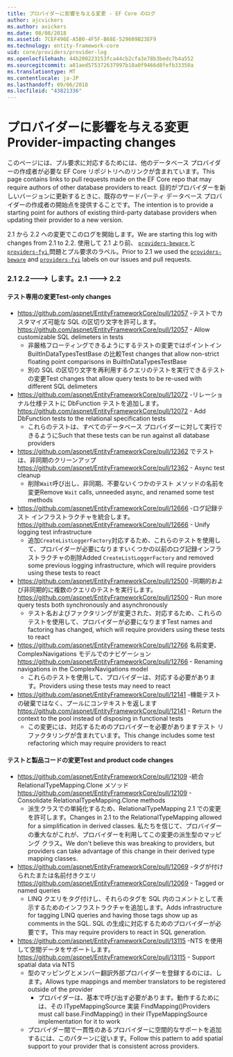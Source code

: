 ```yaml
---
title: プロバイダーに影響を与える変更 - EF Core のログ
author: ajcvickers
ms.author: avickers
ms.date: 08/08/2018
ms.assetid: 7CEF496E-A5B0-4F5F-B68E-529609B23EF9
ms.technology: entity-framework-core
uid: core/providers/provider-log
ms.openlocfilehash: 44b200223153fca44cb2cfa3e78b3bedc7b4a552
ms.sourcegitcommit: a81aed575372637997b18a0f9466d8fefb33350a
ms.translationtype: MT
ms.contentlocale: ja-JP
ms.lasthandoff: 09/06/2018
ms.locfileid: "43821336"
---
```

# <a name="provider-impacting-changes"></a><span data-ttu-id="2cd32-102">プロバイダーに影響を与える変更</span><span class="sxs-lookup"><span data-stu-id="2cd32-102">Provider-impacting changes</span></span>

<span data-ttu-id="2cd32-103">このページには、プル要求に対応するためには、他のデータベース プロバイダーの作成者が必要な EF Core リポジトリへのリンクが含まれています。</span><span class="sxs-lookup"><span data-stu-id="2cd32-103">This page contains links to pull requests made on the EF Core repo that may require authors of other database providers to react.</span></span> <span data-ttu-id="2cd32-104">目的がプロバイダーを新しいバージョンに更新するときに、既存のサードパーティ データベース プロバイダーの作成者の開始点を提供することです。</span><span class="sxs-lookup"><span data-stu-id="2cd32-104">The intention is to provide a starting point for authors of existing third-party database providers when updating their provider to a new version.</span></span>

<span data-ttu-id="2cd32-105">2.1 から 2.2 への変更でこのログを開始します。</span><span class="sxs-lookup"><span data-stu-id="2cd32-105">We are starting this log with changes from 2.1 to 2.2.</span></span> <span data-ttu-id="2cd32-106">使用して 2.1 より前、 [ `providers-beware` ](https://github.com/aspnet/EntityFrameworkCore/labels/providers-beware)と[ `providers-fyi` ](https://github.com/aspnet/EntityFrameworkCore/labels/providers-fyi)問題とプル要求のラベル。</span><span class="sxs-lookup"><span data-stu-id="2cd32-106">Prior to 2.1 we used the [`providers-beware`](https://github.com/aspnet/EntityFrameworkCore/labels/providers-beware) and [`providers-fyi`](https://github.com/aspnet/EntityFrameworkCore/labels/providers-fyi) labels on our issues and pull requests.</span></span>

### <a name="21-----22"></a><span data-ttu-id="2cd32-107">2.1 2.2---> します。</span><span class="sxs-lookup"><span data-stu-id="2cd32-107">2.1 ---> 2.2</span></span>

#### <a name="test-only-changes"></a><span data-ttu-id="2cd32-108">テスト専用の変更</span><span class="sxs-lookup"><span data-stu-id="2cd32-108">Test-only changes</span></span>

* <span data-ttu-id="2cd32-109">https://github.com/aspnet/EntityFrameworkCore/pull/12057 -テストでカスタマイズ可能な SQL の区切り文字を許可します。</span><span class="sxs-lookup"><span data-stu-id="2cd32-109">https://github.com/aspnet/EntityFrameworkCore/pull/12057 - Allow customizable SQL delimeters in tests</span></span>
  * <span data-ttu-id="2cd32-110">非厳格フローティングできるようにするテストの変更ではポイントイン BuiltInDataTypesTestBase の比較</span><span class="sxs-lookup"><span data-stu-id="2cd32-110">Test changes that allow non-strict floating point comparisons in BuiltInDataTypesTestBase</span></span>
  * <span data-ttu-id="2cd32-111">別の SQL の区切り文字を再利用するクエリのテストを実行できるテストの変更</span><span class="sxs-lookup"><span data-stu-id="2cd32-111">Test changes that allow query tests to be re-used with different SQL delimeters</span></span>
* <span data-ttu-id="2cd32-112">https://github.com/aspnet/EntityFrameworkCore/pull/12072 -リレーショナル仕様テストに DbFunction テストを追加します。</span><span class="sxs-lookup"><span data-stu-id="2cd32-112">https://github.com/aspnet/EntityFrameworkCore/pull/12072 - Add DbFunction tests to the relational specification tests</span></span>
  * <span data-ttu-id="2cd32-113">これらのテストは、すべてのデータベース プロバイダーに対して実行できるように</span><span class="sxs-lookup"><span data-stu-id="2cd32-113">Such that these tests can be run against all database providers</span></span>
* <span data-ttu-id="2cd32-114">https://github.com/aspnet/EntityFrameworkCore/pull/12362 でテストは、非同期のクリーンアップ</span><span class="sxs-lookup"><span data-stu-id="2cd32-114">https://github.com/aspnet/EntityFrameworkCore/pull/12362 - Async test cleanup</span></span>
  * <span data-ttu-id="2cd32-115">削除`Wait`呼び出し、非同期、不要ないくつかのテスト メソッドの名前を変更</span><span class="sxs-lookup"><span data-stu-id="2cd32-115">Remove `Wait` calls, unneeded async, and renamed some test methods</span></span>
* <span data-ttu-id="2cd32-116">https://github.com/aspnet/EntityFrameworkCore/pull/12666 -ログ記録テスト インフラストラクチャを統合します。</span><span class="sxs-lookup"><span data-stu-id="2cd32-116">https://github.com/aspnet/EntityFrameworkCore/pull/12666 - Unify logging test infrastructure</span></span>
  * <span data-ttu-id="2cd32-117">追加`CreateListLoggerFactory`対応するため、これらのテストを使用して、プロバイダーが必要になりますいくつかの以前のログ記録インフラストラクチャの削除</span><span class="sxs-lookup"><span data-stu-id="2cd32-117">Added `CreateListLoggerFactory` and removed some previous logging infrastructure, which will require providers using these tests to react</span></span>
* <span data-ttu-id="2cd32-118">https://github.com/aspnet/EntityFrameworkCore/pull/12500 -同期的および非同期的に複数のクエリのテストを実行します。</span><span class="sxs-lookup"><span data-stu-id="2cd32-118">https://github.com/aspnet/EntityFrameworkCore/pull/12500 - Run more query tests both synchronously and asynchronously</span></span>
  * <span data-ttu-id="2cd32-119">テスト名およびファクタリングが変更された、対応するため、これらのテストを使用して、プロバイダーが必要になります</span><span class="sxs-lookup"><span data-stu-id="2cd32-119">Test names and factoring has changed, which will require providers using these tests to react</span></span>
* <span data-ttu-id="2cd32-120">https://github.com/aspnet/EntityFrameworkCore/pull/12766 名前変更、ComplexNavigations モデルでのナビゲーション</span><span class="sxs-lookup"><span data-stu-id="2cd32-120">https://github.com/aspnet/EntityFrameworkCore/pull/12766 - Renaming navigations in the ComplexNavigations model</span></span>
  * <span data-ttu-id="2cd32-121">これらのテストを使用して、プロバイダーは、対応する必要があります。</span><span class="sxs-lookup"><span data-stu-id="2cd32-121">Providers using these tests may need to react</span></span>
* <span data-ttu-id="2cd32-122">https://github.com/aspnet/EntityFrameworkCore/pull/12141 -機能テストの破棄ではなく、プールにコンテキストを返します</span><span class="sxs-lookup"><span data-stu-id="2cd32-122">https://github.com/aspnet/EntityFrameworkCore/pull/12141 - Return the context to the pool instead of disposing in functional tests</span></span>
  * <span data-ttu-id="2cd32-123">この変更には、対応するためのプロバイダーを必要がありますテスト リファクタリングが含まれています。</span><span class="sxs-lookup"><span data-stu-id="2cd32-123">This change includes some test refactoring which may require providers to react</span></span>


#### <a name="test-and-product-code-changes"></a><span data-ttu-id="2cd32-124">テストと製品コードの変更</span><span class="sxs-lookup"><span data-stu-id="2cd32-124">Test and product code changes</span></span>

* <span data-ttu-id="2cd32-125">https://github.com/aspnet/EntityFrameworkCore/pull/12109 -統合 RelationalTypeMapping.Clone メソッド</span><span class="sxs-lookup"><span data-stu-id="2cd32-125">https://github.com/aspnet/EntityFrameworkCore/pull/12109 - Consolidate RelationalTypeMapping.Clone methods</span></span>
  * <span data-ttu-id="2cd32-126">派生クラスでの単純化するため、RelationalTypeMapping 2.1 での変更を許可します。</span><span class="sxs-lookup"><span data-stu-id="2cd32-126">Changes in 2.1 to the RelationalTypeMapping allowed for a simplification in derived classes.</span></span> <span data-ttu-id="2cd32-127">私たちを信じて、プロバイダーの重大ながこれが、プロバイダーを利用してこの変更の派生型のマッピング クラス。</span><span class="sxs-lookup"><span data-stu-id="2cd32-127">We don't believe this was breaking to providers, but providers can take advantage of this change in their derived type mapping classes.</span></span>
* <span data-ttu-id="2cd32-128">https://github.com/aspnet/EntityFrameworkCore/pull/12069 -タグが付けられたまたは名前付きクエリ</span><span class="sxs-lookup"><span data-stu-id="2cd32-128">https://github.com/aspnet/EntityFrameworkCore/pull/12069 - Tagged or named queries</span></span>
  * <span data-ttu-id="2cd32-129">LINQ クエリをタグ付けし、それらのタグを SQL 内のコメントとして表示するためのインフラストラクチャを追加します。</span><span class="sxs-lookup"><span data-stu-id="2cd32-129">Adds infrastructure for tagging LINQ queries and having those tags show up as comments in the SQL.</span></span> <span data-ttu-id="2cd32-130">SQL の生成に対応するためのプロバイダーが必要です。</span><span class="sxs-lookup"><span data-stu-id="2cd32-130">This may require providers to react in SQL generation.</span></span>
* <span data-ttu-id="2cd32-131">https://github.com/aspnet/EntityFrameworkCore/pull/13115 -NTS を使用して空間データをサポートします。</span><span class="sxs-lookup"><span data-stu-id="2cd32-131">https://github.com/aspnet/EntityFrameworkCore/pull/13115 - Support spatial data via NTS</span></span>
  * <span data-ttu-id="2cd32-132">型のマッピングとメンバー翻訳外部プロバイダーを登録するのには、します。</span><span class="sxs-lookup"><span data-stu-id="2cd32-132">Allows type mappings and member translators to be registered outside of the provider</span></span>
    * <span data-ttu-id="2cd32-133">プロバイダーは、基本で呼び出す必要があります。動作するためには、その ITypeMappingSource 実装 FindMapping()</span><span class="sxs-lookup"><span data-stu-id="2cd32-133">Providers must call base.FindMapping() in their ITypeMappingSource implementation for it to work</span></span>
  * <span data-ttu-id="2cd32-134">プロバイダー間で一貫性のあるプロバイダーに空間的なサポートを追加するには、このパターンに従います。</span><span class="sxs-lookup"><span data-stu-id="2cd32-134">Follow this pattern to add spatial support to your provider that is consistent across providers.</span></span>

